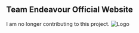 ## Team Endeavour Official Website
I am no longer contributing to this project.
![Logo](https://github.com/resourcesatresource/mySelf/blob/a12563f20597953ece8b556aac549a506eb685e7/images/10Artboard%201_1white%20Endeavour.png)
